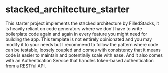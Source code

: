 # stacked_architecture_starter

This starter project implements the stacked architecture by FilledStacks, it is heavily reliant on code generators where we don't have to write boilerplate code again and again in every feature you might need for building the app. This template is not entirely opinionated and you may modify it to your needs but I recommend to follow the pattern where code can be testable, loosely coupled and comes with consistency that it means code is easier to maintain and potentially scale with ease. And it also comes with an Authentication Service that handles token-based authentication from a RESTful API.